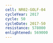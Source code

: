 ```yaml
---
cell: NR02-GOLF-04
cycleYear: 2017
cycle: 50
cycleDate: 2017-50
resistance: 578000
enlightened: 569000
---
```

